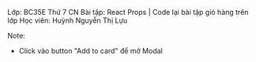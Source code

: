 Lớp: BC35E Thứ 7 CN
Bài tập: React Props | Code lại bài tập giỏ hàng trên lớp
Học viên: Huỳnh Nguyễn Thị Lựu

Note:
- Click vào button "Add to card" để mở Modal